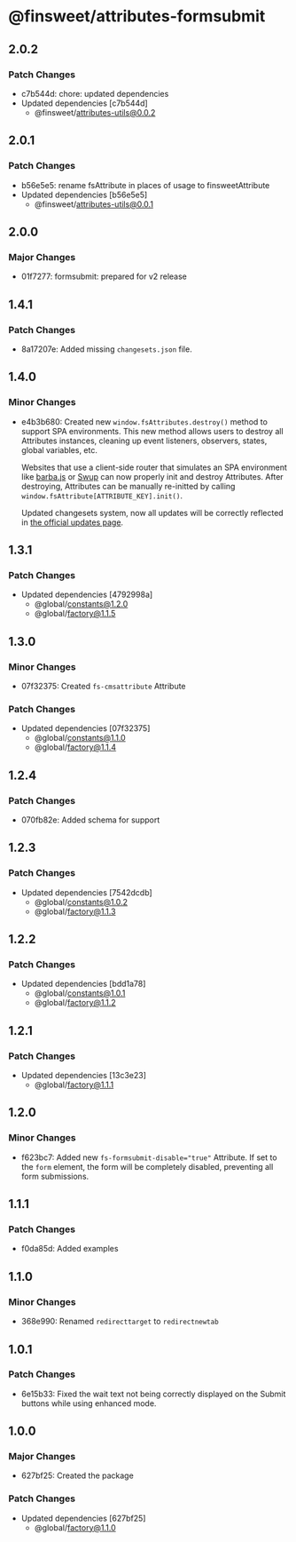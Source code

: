 # @finsweet/attributes-formsubmit

## 2.0.2

### Patch Changes

- c7b544d: chore: updated dependencies
- Updated dependencies [c7b544d]
  - @finsweet/attributes-utils@0.0.2

## 2.0.1

### Patch Changes

- b56e5e5: rename fsAttribute in places of usage to finsweetAttribute
- Updated dependencies [b56e5e5]
  - @finsweet/attributes-utils@0.0.1

## 2.0.0

### Major Changes

- 01f7277: formsubmit: prepared for v2 release

## 1.4.1

### Patch Changes

- 8a17207e: Added missing `changesets.json` file.

## 1.4.0

### Minor Changes

- e4b3b680: Created new `window.fsAttributes.destroy()` method to support SPA environments.
  This new method allows users to destroy all Attributes instances, cleaning up event listeners, observers, states, global variables, etc.

  Websites that use a client-side router that simulates an SPA environment like [barba.js](https://barba.js.org/) or [Swup](https://swup.js.org/) can now properly init and destroy Attributes.
  After destroying, Attributes can be manually re-initted by calling `window.fsAttribute[ATTRIBUTE_KEY].init()`.

  Updated changesets system, now all updates will be correctly reflected in [the official updates page](https://www.finsweet.com/attributes/updates).

## 1.3.1

### Patch Changes

- Updated dependencies [4792998a]
  - @global/constants@1.2.0
  - @global/factory@1.1.5

## 1.3.0

### Minor Changes

- 07f32375: Created `fs-cmsattribute` Attribute

### Patch Changes

- Updated dependencies [07f32375]
  - @global/constants@1.1.0
  - @global/factory@1.1.4

## 1.2.4

### Patch Changes

- 070fb82e: Added schema for support

## 1.2.3

### Patch Changes

- Updated dependencies [7542dcdb]
  - @global/constants@1.0.2
  - @global/factory@1.1.3

## 1.2.2

### Patch Changes

- Updated dependencies [bdd1a78]
  - @global/constants@1.0.1
  - @global/factory@1.1.2

## 1.2.1

### Patch Changes

- Updated dependencies [13c3e23]
  - @global/factory@1.1.1

## 1.2.0

### Minor Changes

- f623bc7: Added new `fs-formsubmit-disable="true"` Attribute.
  If set to the `form` element, the form will be completely disabled, preventing all form submissions.

## 1.1.1

### Patch Changes

- f0da85d: Added examples

## 1.1.0

### Minor Changes

- 368e990: Renamed `redirecttarget` to `redirectnewtab`

## 1.0.1

### Patch Changes

- 6e15b33: Fixed the wait text not being correctly displayed on the Submit buttons while using enhanced mode.

## 1.0.0

### Major Changes

- 627bf25: Created the package

### Patch Changes

- Updated dependencies [627bf25]
  - @global/factory@1.1.0
